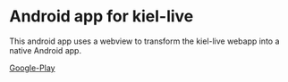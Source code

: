 # Android app for kiel-live

This android app uses a webview to transform the kiel-live webapp into a native Android app.

[Google-Play](https://play.google.com/store/apps/details?id=de.beechy.kiellive)